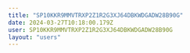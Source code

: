 ```yaml
---
title: "SP10KKR9MMVTRXP2Z1R2G3XJ64DBKWDGADW28B90G"
date: 2024-03-27T10:18:00.179Z
user: SP10KKR9MMVTRXP2Z1R2G3XJ64DBKWDGADW28B90G
layout: "users"
---
```

    